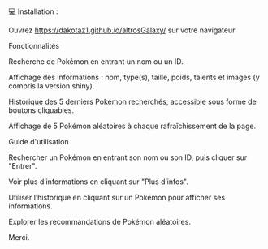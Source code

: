💻 Installation :

Ouvrez https://dakotaz1.github.io/altrosGalaxy/ sur votre navigateur


Fonctionnalités

Recherche de Pokémon en entrant un nom ou un ID.

Affichage des informations : nom, type(s), taille, poids, talents et images (y compris la version shiny).

Historique des 5 derniers Pokémon recherchés, accessible sous forme de boutons cliquables.

Affichage de 5 Pokémon aléatoires à chaque rafraîchissement de la page.


Guide d'utilisation

Rechercher un Pokémon en entrant son nom ou son ID, puis cliquer sur "Entrer".

Voir plus d’informations en cliquant sur "Plus d’infos".

Utiliser l’historique en cliquant sur un Pokémon pour afficher ses informations.

Explorer les recommandations de Pokémon aléatoires.

Merci.

